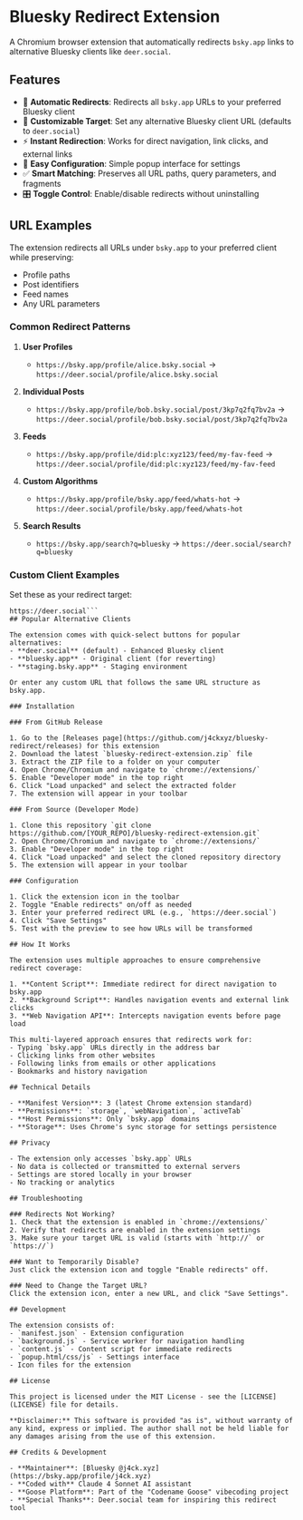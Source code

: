 # Bluesky Redirect Extension

A Chromium browser extension that automatically redirects `bsky.app` links to alternative Bluesky clients like `deer.social`.

## Features

- 🔄 **Automatic Redirects**: Redirects all `bsky.app` URLs to your preferred Bluesky client
- 🎯 **Customizable Target**: Set any alternative Bluesky client URL (defaults to `deer.social`)
- ⚡ **Instant Redirection**: Works for direct navigation, link clicks, and external links
- 🔧 **Easy Configuration**: Simple popup interface for settings
- ✅ **Smart Matching**: Preserves all URL paths, query parameters, and fragments
- 🎛️ **Toggle Control**: Enable/disable redirects without uninstalling

## URL Examples

The extension redirects all URLs under `bsky.app` to your preferred client while preserving:
- Profile paths
- Post identifiers
- Feed names
- Any URL parameters

### Common Redirect Patterns

1. **User Profiles**
   - `https://bsky.app/profile/alice.bsky.social` 
     → `https://deer.social/profile/alice.bsky.social`

2. **Individual Posts**
   - `https://bsky.app/profile/bob.bsky.social/post/3kp7q2fq7bv2a`
     → `https://deer.social/profile/bob.bsky.social/post/3kp7q2fq7bv2a`

3. **Feeds**
   - `https://bsky.app/profile/did:plc:xyz123/feed/my-fav-feed`
     → `https://deer.social/profile/did:plc:xyz123/feed/my-fav-feed`

4. **Custom Algorithms**
   - `https://bsky.app/profile/bsky.app/feed/whats-hot`
     → `https://deer.social/profile/bsky.app/feed/whats-hot`

5. **Search Results**
   - `https://bsky.app/search?q=bluesky`
     → `https://deer.social/search?q=bluesky`

### Custom Client Examples

Set these as your redirect target:
```
https://deer.social```
## Popular Alternative Clients

The extension comes with quick-select buttons for popular alternatives:
- **deer.social** (default) - Enhanced Bluesky client
- **bluesky.app** - Original client (for reverting)
- **staging.bsky.app** - Staging environment

Or enter any custom URL that follows the same URL structure as bsky.app.

### Installation

### From GitHub Release

1. Go to the [Releases page](https://github.com/j4ckxyz/bluesky-redirect/releases) for this extension
2. Download the latest `bluesky-redirect-extension.zip` file
3. Extract the ZIP file to a folder on your computer
4. Open Chrome/Chromium and navigate to `chrome://extensions/`
5. Enable "Developer mode" in the top right
6. Click "Load unpacked" and select the extracted folder
7. The extension will appear in your toolbar

### From Source (Developer Mode)

1. Clone this repository `git clone https://github.com/[YOUR_REPO]/bluesky-redirect-extension.git`
2. Open Chrome/Chromium and navigate to `chrome://extensions/`
3. Enable "Developer mode" in the top right
4. Click "Load unpacked" and select the cloned repository directory
5. The extension will appear in your toolbar

### Configuration

1. Click the extension icon in the toolbar
2. Toggle "Enable redirects" on/off as needed
3. Enter your preferred redirect URL (e.g., `https://deer.social`)
4. Click "Save Settings"
5. Test with the preview to see how URLs will be transformed

## How It Works

The extension uses multiple approaches to ensure comprehensive redirect coverage:

1. **Content Script**: Immediate redirect for direct navigation to bsky.app
2. **Background Script**: Handles navigation events and external link clicks
3. **Web Navigation API**: Intercepts navigation events before page load

This multi-layered approach ensures that redirects work for:
- Typing `bsky.app` URLs directly in the address bar
- Clicking links from other websites
- Following links from emails or other applications
- Bookmarks and history navigation

## Technical Details

- **Manifest Version**: 3 (latest Chrome extension standard)
- **Permissions**: `storage`, `webNavigation`, `activeTab`
- **Host Permissions**: Only `bsky.app` domains
- **Storage**: Uses Chrome's sync storage for settings persistence

## Privacy

- The extension only accesses `bsky.app` URLs
- No data is collected or transmitted to external servers
- Settings are stored locally in your browser
- No tracking or analytics

## Troubleshooting

### Redirects Not Working?
1. Check that the extension is enabled in `chrome://extensions/`
2. Verify that redirects are enabled in the extension settings
3. Make sure your target URL is valid (starts with `http://` or `https://`)

### Want to Temporarily Disable?
Just click the extension icon and toggle "Enable redirects" off.

### Need to Change the Target URL?
Click the extension icon, enter a new URL, and click "Save Settings".

## Development

The extension consists of:
- `manifest.json` - Extension configuration
- `background.js` - Service worker for navigation handling
- `content.js` - Content script for immediate redirects
- `popup.html/css/js` - Settings interface
- Icon files for the extension

## License

This project is licensed under the MIT License - see the [LICENSE](LICENSE) file for details. 

**Disclaimer:** This software is provided "as is", without warranty of any kind, express or implied. The author shall not be held liable for any damages arising from the use of this extension.

## Credits & Development

- **Maintainer**: [Bluesky @j4ck.xyz](https://bsky.app/profile/j4ck.xyz)  
- **Coded with** Claude 4 Sonnet AI assistant  
- **Goose Platform**: Part of the "Codename Goose" vibecoding project  
- **Special Thanks**: Deer.social team for inspiring this redirect tool
